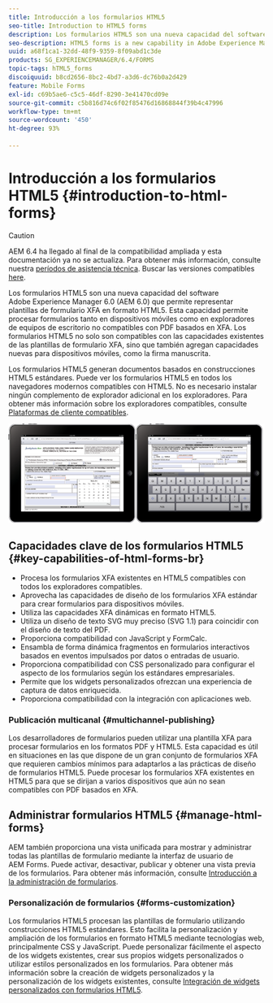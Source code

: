 ```yaml
---
title: Introducción a los formularios HTML5
seo-title: Introduction to HTML5 forms
description: Los formularios HTML5 son una nueva capacidad del software Adobe Experience Manager 6.0 (AEM 6.0) que permite representar plantillas de formulario XFA en formato HTML5.
seo-description: HTML5 forms is a new capability in Adobe Experience Manager 6.0 (AEM 6.0) software that offers rendering of XFA form templates in HTML5 format.
uuid: a68f1ca1-32dd-48f9-9359-8f09abd1c3de
products: SG_EXPERIENCEMANAGER/6.4/FORMS
topic-tags: hTML5_forms
discoiquuid: b8cd2656-8bc2-4bd7-a3d6-dc76b0a2d429
feature: Mobile Forms
exl-id: c69b5ae6-c5c5-46df-8290-3e41470cd09e
source-git-commit: c5b816d74c6f02f85476d16868844f39b4c47996
workflow-type: tm+mt
source-wordcount: '450'
ht-degree: 93%

---
```


# Introducción a los formularios HTML5 {#introduction-to-html-forms}

>[!CAUTION]
>
>AEM 6.4 ha llegado al final de la compatibilidad ampliada y esta documentación ya no se actualiza. Para obtener más información, consulte nuestra [períodos de asistencia técnica](https://helpx.adobe.com/es/support/programs/eol-matrix.html). Buscar las versiones compatibles [here](https://experienceleague.adobe.com/docs/).

Los formularios HTML5 son una nueva capacidad del software Adobe Experience Manager 6.0 (AEM 6.0) que permite representar plantillas de formulario XFA en formato HTML5. Esta capacidad permite procesar formularios tanto en dispositivos móviles como en exploradores de equipos de escritorio no compatibles con PDF basados en XFA. Los formularios HTML5 no solo son compatibles con las capacidades existentes de las plantillas de formulario XFA, sino que también agregan capacidades nuevas para dispositivos móviles, como la firma manuscrita.

Los formularios HTML5 generan documentos basados en construcciones HTML5 estándares. Puede ver los formularios HTML5 en todos los navegadores modernos compatibles con HTML5. No es necesario instalar ningún complemento de explorador adicional en los exploradores. Para obtener más información sobre los exploradores compatibles, consulte [Plataformas de cliente compatibles](https://experienceleague.adobe.com/docs/experience-manager-release-information/aem-release-updates/previous-updates/aem-previous-versions.html?lang=es).

![](do-not-localize/mobile_form_on_an_ipad_date_14.png)

## Capacidades clave de los formularios HTML5 {#key-capabilities-of-html-forms-br}

* Procesa los formularios XFA existentes en HTML5 compatibles con todos los exploradores compatibles.
* Aprovecha las capacidades de diseño de los formularios XFA estándar para crear formularios para dispositivos móviles.
* Utiliza las capacidades XFA dinámicas en formato HTML5.
* Utiliza un diseño de texto SVG muy preciso (SVG 1.1) para coincidir con el diseño de texto del PDF.
* Proporciona compatibilidad con JavaScript y FormCalc.
* Ensambla de forma dinámica fragmentos en formularios interactivos basados en eventos impulsados por datos o entradas de usuario.
* Proporciona compatibilidad con CSS personalizado para configurar el aspecto de los formularios según los estándares empresariales.
* Permite que los widgets personalizados ofrezcan una experiencia de captura de datos enriquecida.
* Proporciona compatibilidad con la integración con aplicaciones web.

### Publicación multicanal {#multichannel-publishing}

Los desarrolladores de formularios pueden utilizar una plantilla XFA para procesar formularios en los formatos PDF y HTML5. Esta capacidad es útil en situaciones en las que dispone de un gran conjunto de formularios XFA que requieren cambios mínimos para adaptarlos a las prácticas de diseño de formularios HTML5. Puede procesar los formularios XFA existentes en HTML5 para que se dirijan a varios dispositivos que aún no sean compatibles con PDF basados en XFA.

## Administrar formularios HTML5 {#manage-html-forms}

AEM también proporciona una vista unificada para mostrar y administrar todas las plantillas de formulario mediante la interfaz de usuario de AEM Forms. Puede activar, desactivar, publicar y obtener una vista previa de los formularios. Para obtener más información, consulte [Introducción a la administración de formularios](/help/forms/using/introduction-managing-forms.md).

### Personalización de formularios {#forms-customization}

Los formularios HTML5 procesan las plantillas de formulario utilizando construcciones HTML5 estándares. Esto facilita la personalización y ampliación de los formularios en formato HTML5 mediante tecnologías web, principalmente CSS y JavaScript. Puede personalizar fácilmente el aspecto de los widgets existentes, crear sus propios widgets personalizados o utilizar estilos personalizados en los formularios. Para obtener más información sobre la creación de widgets personalizados y la personalización de los widgets existentes, consulte [Integración de widgets personalizados con formularios HTML5](/help/forms/using/custom-widgets.md).

